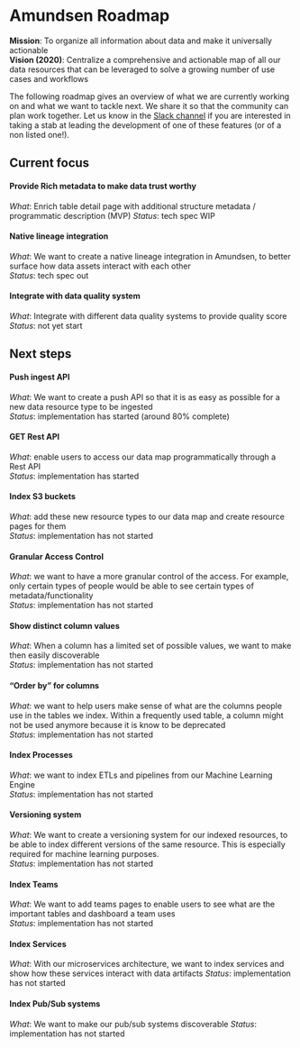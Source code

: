 # Amundsen Roadmap

**Mission**: To organize all information about data and make it universally actionable  
**Vision (2020)**: Centralize a comprehensive and actionable map of all our data resources that can be leveraged to solve a growing number of use cases and workflows

The following roadmap gives an overview of what we are currently working on and what we want to tackle next. We share it so that the community can plan work together. Let us know in the [Slack channel](https://app.slack.com/client/TGFR0CZM3/CGFBVT23V) if you are interested in taking a stab at leading the development of one of these features (or of a non listed one!).

## Current focus

#### Provide Rich metadata to make data trust worthy
*What*: Enrich table detail page with additional structure metadata / programmatic description (MVP)
*Status*: tech spec WIP

#### Native lineage integration
*What*: We want to create a native lineage integration in Amundsen, to better surface how data assets interact with each other  
*Status*: tech spec out


#### Integrate with data quality system
*What*: Integrate with different data quality systems to provide quality score
*Status*: not yet start


## Next steps


#### Push ingest API
*What*: We want to create a push API so that it is as easy as possible for a new data resource type to be ingested  
*Status*: implementation has started (around 80% complete)  



#### GET Rest API
*What*: enable users to access our data map programmatically through a Rest API  
*Status*: implementation has started  



#### Index S3 buckets
*What*: add these new resource types to our data map and create resource pages for them  
*Status*:  implementation has not started



#### Granular Access Control
*What*: we want to have a more granular control of the access. For example, only certain types of people would be able to see certain types of metadata/functionality  
*Status*: implementation has not started  



#### Show distinct column values
*What*: When a column has a limited set of possible values, we want to make then easily discoverable  
*Status*: implementation has not started  



#### “Order by” for columns
*What*: we want to help users make sense of what are the columns people use in the tables we index. Within a frequently used table, a column might not be used anymore because it is know to be deprecated  
*Status*: implementation has not started  


#### Index Processes
*What*: we want to index ETLs and pipelines from our Machine Learning Engine  
*Status*: implementation has not started  



#### Versioning system
*What*: We want to create a versioning system for our indexed resources, to be able to index different versions of the same resource. This is especially required for machine learning purposes.  
*Status*: implementation has not started  



#### Index Teams
*What*: We want to add teams pages to enable users to see what are the important tables and dashboard a team uses  
*Status*: implementation has not started  



#### Index Services
*What*: With our microservices architecture, we want to index services and show how these services interact with data artifacts
*Status*: implementation has not started



#### Index Pub/Sub systems
*What*: We want to make our pub/sub systems discoverable
*Status*: implementation has not started
